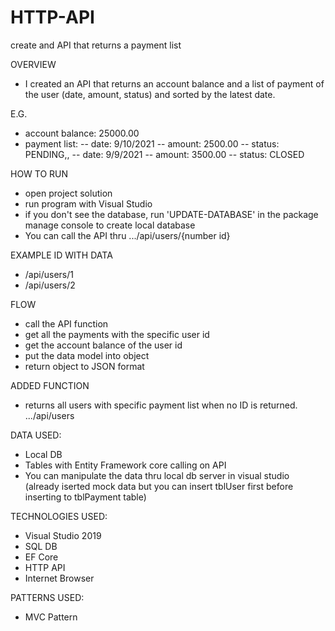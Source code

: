 # HTTP-API
create and API that returns a payment list

OVERVIEW
- I created an API that returns an account balance and a list of payment of the user (date, amount, status) and sorted by the latest date. 

E.G. 
- account balance: 25000.00
- payment list:
--  date: 9/10/2021
--  amount: 2500.00
--  status: PENDING,,
--  date: 9/9/2021
--  amount: 3500.00
--  status: CLOSED
  
HOW TO RUN
- open project solution
- run program with Visual Studio
- if you don't see the database, run 'UPDATE-DATABASE' in the package manage console to create local database
- You can call the API thru .../api/users/{number id}

EXAMPLE ID WITH DATA
- /api/users/1
- /api/users/2

FLOW
- call the API function
- get all the payments with the specific user id
- get the account balance of the user id
- put the data model into object
- return object to JSON format

ADDED FUNCTION
- returns all users with specific payment list when no ID is returned. .../api/users

DATA USED:
- Local DB
- Tables with Entity Framework core calling on API
- You can manipulate the data thru local db server in visual studio (already iserted mock data but you can insert tblUser first before inserting to tblPayment table)

TECHNOLOGIES USED:
- Visual Studio 2019
- SQL DB
- EF Core
- HTTP API
- Internet Browser

PATTERNS USED:
- MVC Pattern
